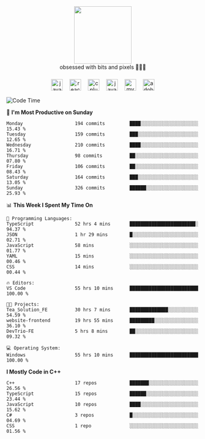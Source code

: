 


  <div align="center">
    
   <img src = "https://i.postimg.cc/W1R4TF4j/d6kpuve-c97567cf-518b-4b86-a271-5c89d88d22f7.gif"  width=150px height=150px />
 </div>

<div align="center">
  obsessed with bits and pixels 🧑‍💻🎨
</div>

  ###
<div align="center">
 <img src="https://cdn.jsdelivr.net/gh/devicons/devicon/icons/javascript/javascript-original.svg" height="30" alt="javascript logo"  />
  <img width="10" />
  <img src="https://cdn.jsdelivr.net/gh/devicons/devicon/icons/react/react-original.svg" height="30" alt="react logo"  />
  <img width="10" />
   <!--<img src="https://cdn.jsdelivr.net/gh/devicons/devicon/icons/nodejs/nodejs-original.svg" height="30" alt="nodejs logo"  />
  <img width="10" />
 <img src="https://cdn.jsdelivr.net/gh/devicons/devicon/icons/flutter/flutter-original.svg" height="30" alt="flutter logo"  />
 <img width="10" />-->
  <img src="https://cdn.jsdelivr.net/gh/devicons/devicon/icons/cplusplus/cplusplus-original.svg" height="30" alt="cpluplus logo"  />
  <img width="10" />
  <img src="https://cdn.jsdelivr.net/gh/devicons/devicon/icons/java/java-original.svg" height="30" alt="java logo"  />
  <img width="10" />
  <img src="https://skillicons.dev/icons?i=mysql" height="30" alt="mysql logo"  />
  <img width="10" />
  <img src="https://skillicons.dev/icons?i=pr" height="30" alt="adobepremierepro logo"  />
</div>

<!--START_SECTION:waka-->
![Code Time](http://img.shields.io/badge/Code%20Time-1%2C679%20hrs%2052%20mins-blue)

📅 **I'm Most Productive on Sunday** 

```text
Monday                   194 commits         ████░░░░░░░░░░░░░░░░░░░░░   15.43 % 
Tuesday                  159 commits         ███░░░░░░░░░░░░░░░░░░░░░░   12.65 % 
Wednesday                210 commits         ████░░░░░░░░░░░░░░░░░░░░░   16.71 % 
Thursday                 98 commits          ██░░░░░░░░░░░░░░░░░░░░░░░   07.80 % 
Friday                   106 commits         ██░░░░░░░░░░░░░░░░░░░░░░░   08.43 % 
Saturday                 164 commits         ███░░░░░░░░░░░░░░░░░░░░░░   13.05 % 
Sunday                   326 commits         ██████░░░░░░░░░░░░░░░░░░░   25.93 % 
```


📊 **This Week I Spent My Time On** 

```text
💬 Programming Languages: 
TypeScript               52 hrs 4 mins       ████████████████████████░   94.37 % 
JSON                     1 hr 29 mins        █░░░░░░░░░░░░░░░░░░░░░░░░   02.71 % 
JavaScript               58 mins             ░░░░░░░░░░░░░░░░░░░░░░░░░   01.77 % 
YAML                     15 mins             ░░░░░░░░░░░░░░░░░░░░░░░░░   00.46 % 
CSS                      14 mins             ░░░░░░░░░░░░░░░░░░░░░░░░░   00.44 % 

🔥 Editors: 
VS Code                  55 hrs 10 mins      █████████████████████████   100.00 % 

🐱‍💻 Projects: 
Tea_Solution_FE          30 hrs 7 mins       ██████████████░░░░░░░░░░░   54.59 % 
website-frontend         19 hrs 55 mins      █████████░░░░░░░░░░░░░░░░   36.10 % 
DevTrio-FE               5 hrs 8 mins        ██░░░░░░░░░░░░░░░░░░░░░░░   09.32 % 

💻 Operating System: 
Windows                  55 hrs 10 mins      █████████████████████████   100.00 % 
```

**I Mostly Code in C++** 

```text
C++                      17 repos            ███████░░░░░░░░░░░░░░░░░░   26.56 % 
TypeScript               15 repos            ██████░░░░░░░░░░░░░░░░░░░   23.44 % 
JavaScript               10 repos            ████░░░░░░░░░░░░░░░░░░░░░   15.62 % 
C#                       3 repos             █░░░░░░░░░░░░░░░░░░░░░░░░   04.69 % 
CSS                      1 repo              ░░░░░░░░░░░░░░░░░░░░░░░░░   01.56 % 
```




<!--END_SECTION:waka-->
